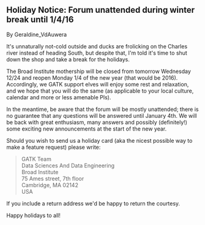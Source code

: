 ## Holiday Notice: Forum unattended during winter break until 1/4/16

By Geraldine_VdAuwera

<p>It's unnaturally not-cold outside and ducks are frolicking on the Charles river instead of heading South, but despite that, I'm told it's time to shut down the shop and take a break for the holidays.</p>

<p>The Broad Institute mothership will be closed from tomorrow Wednesday 12/24 and reopen Monday 1/4 of the new year (that would be 2016). Accordingly, we GATK support elves will enjoy some rest and relaxation, and we hope that you will do the same (as applicable to your local culture, calendar and more or less amenable PIs).</p>

<p>In the meantime, be aware that the forum will be mostly unattended; there is no guarantee that any questions will be answered until January 4th. We will be back with great enthusiasm, many answers and possibly (definitely!) some exciting new announcements at the start of the new year.</p>

<p>Should you wish to send us a holiday card (aka the nicest possible way to make a feature request) please write:</p>

<blockquote class="UserQuote blockquote"><div class="blockquote-content">
  <p class="blockquote-line">GATK Team<br>
  Data Sciences And Data Engineering<br>
  Broad Institute<br>
  75 Ames street, 7th floor<br>
  Cambridge, MA 02142<br>
  USA</p>
</div></blockquote>

<p>If you include a return address we'd be happy to return the courtesy.</p>

<p>Happy holidays to all!</p>
